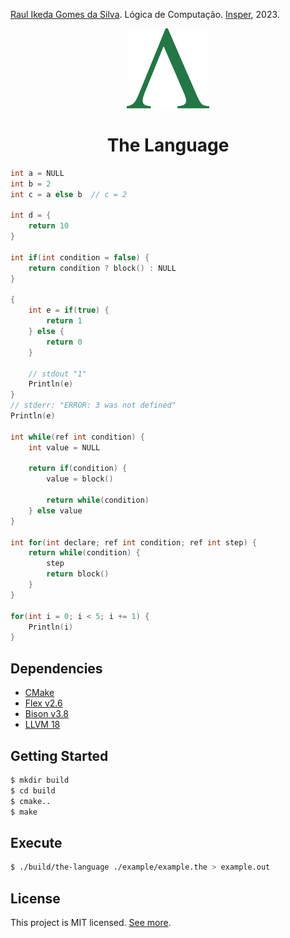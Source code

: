 [Raul Ikeda Gomes da Silva](http://lattes.cnpq.br/5935139039430914). Lógica de Computação. [Insper](https://github.com/Insper), 2023.

<p align="center">
    <img src="assets/image/logo.svg" alt="logo" height="128" />
</p>
<h1 align="center">
    The Language
</h1>

```c
int a = NULL
int b = 2
int c = a else b  // c = 2

int d = {
    return 10
}

int if(int condition = false) {
    return condition ? block() : NULL
}

{
    int e = if(true) {
        return 1
    } else {
        return 0
    }

    // stdout "1"
    Println(e)
}
// stderr: "ERROR: 3 was not defined"
Println(e)

int while(ref int condition) {
    int value = NULL

    return if(condition) {
        value = block()

        return while(condition)
    } else value
}

int for(int declare; ref int condition; ref int step) {
    return while(condition) {
        step
        return block()
    }
}

for(int i = 0; i < 5; i += 1) {
    Println(i)
}
```

## Dependencies

- [CMake](https://cmake.org/download/)
- [Flex v2.6](https://github.com/westes/flex)
- [Bison v3.8](https://www.gnu.org/software/bison/)
- [LLVM 18](https://apt.llvm.org/)

## Getting Started

```sh
$ mkdir build
$ cd build
$ cmake..
$ make
```

## Execute

```sh
$ ./build/the-language ./example/example.the > example.out
```

## License

This project is MIT licensed. [See more](LICENSE).
